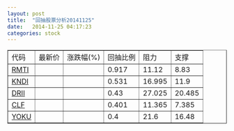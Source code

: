 ```yaml
---
layout: post
title:  "回抽股票分析20141125"
date:   2014-11-25 04:17:23
categories: stock
---
```

<script type="text/javascript">
var stockList = []
stockList.push('gb_rmti');
stockList.push('gb_kndi');
stockList.push('gb_drii');
stockList.push('gb_clf');
stockList.push('gb_yoku');
</script>
<table border="1">
 <tr>
 <td>代码</td>
 <td>最新价</td>
 <td>涨跌幅(%)</td>
 <td>回抽比例</td>
 <td>阻力</td>
 <td>支撑</td>
</tr>
  <tr id="rmti">
  <td><a href="http://stock.finance.sina.com.cn/usstock/quotes/RMTI.html" target="_blank">RMTI</a></td><td></td><td></td><td>0.917</td><td>11.12</td><td>8.83</td></tr>
  <tr id="kndi">
  <td><a href="http://stock.finance.sina.com.cn/usstock/quotes/KNDI.html" target="_blank">KNDI</a></td><td></td><td></td><td>0.531</td><td>16.995</td><td>11.9</td></tr>
  <tr id="drii">
  <td><a href="http://stock.finance.sina.com.cn/usstock/quotes/DRII.html" target="_blank">DRII</a></td><td></td><td></td><td>0.43</td><td>27.025</td><td>20.485</td></tr>
  <tr id="clf">
  <td><a href="http://stock.finance.sina.com.cn/usstock/quotes/CLF.html" target="_blank">CLF</a></td><td></td><td></td><td>0.401</td><td>11.365</td><td>7.385</td></tr>
  <tr id="yoku">
  <td><a href="http://stock.finance.sina.com.cn/usstock/quotes/YOKU.html" target="_blank">YOKU</a></td><td></td><td></td><td>0.4</td><td>21.6</td><td>16.48</td></tr>
</table>
